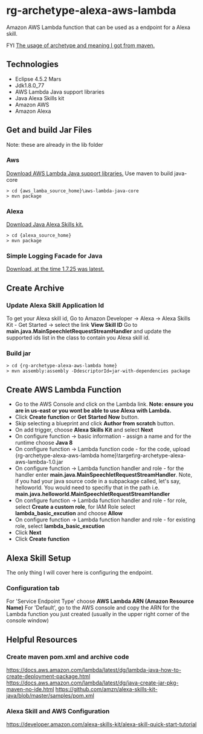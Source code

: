 

# rg-archetype-alexa-aws-lambda

Amazon AWS Lambda function that can be used as a endpoint for a Alexa skill.

FYI [The usage of archetype and meaning I got from maven.](https://maven.apache.org/guides/introduction/introduction-to-archetypes.html)

## Technologies
* Eclipse 4.5.2 Mars
* Jdk1.8.0_77
* AWS Lambda Java support libraries
* Java Alexa Skills kit
* Amazon AWS
* Amazon Alexa

## Get and build Jar Files

Note: these are already in the lib folder

### Aws

[Download AWS Lambda Java support libraries.]( https://github.com/aws/aws-lambda-java-libs)
Use maven to build java-core
```
> cd {aws_lamba_source_home}\aws-lambda-java-core
> mvn package
```

### Alexa

[Download Java Alexa Skills kit.](https://github.com/amzn/alexa-skills-kit-java)
```
> cd {alexa_source_home}
> mvn package
```

### Simple Logging Facade for Java

[Download, at the time 1.7.25 was latest.](https://www.slf4j.org/download.html)

## Create Archive

### Update Alexa Skill Application Id

To get your Alexa skill id, Go to Amazon Developer -> Alexa -> Alexa Skills Kit - Get Started -> select the link **View Skill ID**
Go to **main.java.MainSpeechletRequestStreamHandler** and update the supported ids list in the class to contain you Alexa skill id.

### Build jar

```
> cd {rg-archetype-alexa-aws-lambda home}
> mvn assembly:assembly -DdescriptorId=jar-with-dependencies package
```

## Create AWS Lambda Function

* Go to the AWS Console and click on the Lambda link. **Note: ensure you are in us-east or you wont be able to use Alexa with Lambda.**
* Click **Create function** or **Get Started Now** button.
* Skip selecting a blueprint and click **Author from scratch** button.
* On add trigger, choose **Alexa Skills Kit** and select **Next**
* On configure function -> basic information - assign a name and for the runtime choose **Java 8**
* On configure function -> Lambda function code - for the code, upload {rg-archetype-alexa-aws-lambda home}\target\rg-archetype-alexa-aws-lambda-1.0.jar
* On configure function -> Lambda function handler and role - for the handler enter **main.java.MainSpeechletRequestStreamHandler**.  Note, if you had your java source code in a subpackage called, let's say, helloworld.  You would need to specifiy that in the path i.e. **main.java.helloworld.MainSpeechletRequestStreamHandler**
* On configure function -> Lambda function handler and role - for role, select **Create a custom role**, for IAM Role select **lambda_basic_excution** and choose **Allow**
* On configure function -> Lambda function handler and role - for existing role, select **lambda_basic_excution**
* Click **Next**
* Click **Create function**

## Alexa Skill Setup

The only thing I will cover here is configuring the endpoint.

### Configuration tab

For 'Service Endpoint Type' choose **AWS Lambda ARN (Amazon Resource Name)**
For 'Default', go to the AWS console and copy the ARN for the Lambda function you just created (usually in the upper right corner of the console window)

## Helpful Resources

### Create maven pom.xml and archive code

https://docs.aws.amazon.com/lambda/latest/dg/lambda-java-how-to-create-deployment-package.html
https://docs.aws.amazon.com/lambda/latest/dg/java-create-jar-pkg-maven-no-ide.html
https://github.com/amzn/alexa-skills-kit-java/blob/master/samples/pom.xml

### Alexa Skill and AWS Configuration

https://developer.amazon.com/alexa-skills-kit/alexa-skill-quick-start-tutorial
